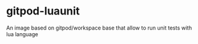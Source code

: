 # gitpod-luaunit
An image based on gitpod/workspace base that allow to run unit tests with lua language
